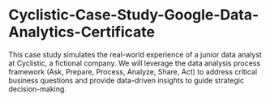 # Cyclistic-Case-Study-Google-Data-Analytics-Certificate
This case study simulates the real-world experience of a junior data analyst at Cyclistic, a fictional company.  We will leverage the data analysis process framework (Ask, Prepare, Process, Analyze, Share, Act) to address critical business questions and provide data-driven insights to guide strategic decision-making.
